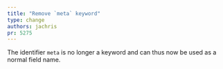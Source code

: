 ```yaml
---
title: "Remove `meta` keyword"
type: change
authors: jachris
pr: 5275
---
```


The identifier `meta` is no longer a keyword and can thus now be used as a
normal field name.
